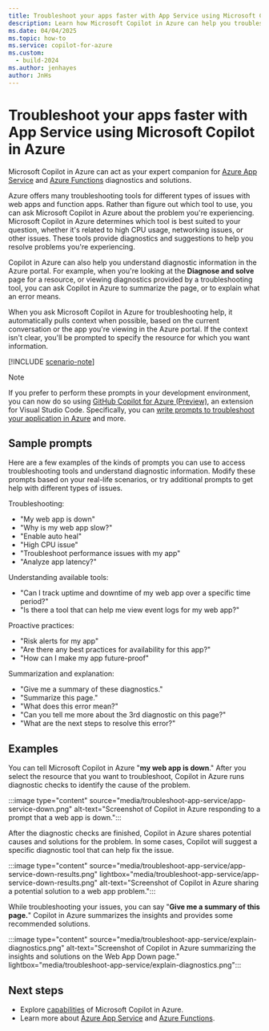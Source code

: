 ```yaml
---
title: Troubleshoot your apps faster with App Service using Microsoft Copilot in Azure
description: Learn how Microsoft Copilot in Azure can help you troubleshoot your web apps hosted with App Service.
ms.date: 04/04/2025
ms.topic: how-to
ms.service: copilot-for-azure
ms.custom:
  - build-2024
ms.author: jenhayes
author: JnHs
---
```


# Troubleshoot your apps faster with App Service using Microsoft Copilot in Azure

Microsoft Copilot in Azure can act as your expert companion for [Azure App Service](/azure/app-service/overview) and [Azure Functions](/azure/azure-functions/functions-overview) diagnostics and solutions.

Azure offers many troubleshooting tools for different types of issues with web apps and function apps. Rather than figure out which tool to use, you can ask Microsoft Copilot in Azure about the problem you're experiencing. Microsoft Copilot in Azure determines which tool is best suited to your question, whether it's related to high CPU usage, networking issues, or other issues. These tools provide diagnostics and suggestions to help you resolve problems you're experiencing.

Copilot in Azure can also help you understand diagnostic information in the Azure portal. For example, when you're looking at the **Diagnose and solve** page for a resource, or viewing diagnostics provided by a troubleshooting tool, you can ask Copilot in Azure to summarize the page, or to explain what an error means.

When you ask Microsoft Copilot in Azure for troubleshooting help, it automatically pulls context when possible, based on the current conversation or the app you're viewing in the Azure portal. If the context isn't clear, you'll be prompted to specify the resource for which you want information.

[!INCLUDE [scenario-note](includes/scenario-note.md)]

>[!Note]
>If you prefer to perform these prompts in your development environment, you can now do so using [GitHub Copilot for Azure (Preview)](/azure/developer/github-copilot-azure/introduction), an extension for Visual Studio Code. Specifically, you can [write prompts to troubleshoot your application in Azure](/azure/developer/github-copilot-azure/troubleshoot-examples) and more.

## Sample prompts

Here are a few examples of the kinds of prompts you can use to access troubleshooting tools and understand diagnostic information. Modify these prompts based on your real-life scenarios, or try additional prompts to get help with different types of issues.

Troubleshooting:

- "My web app is down"
- "Why is my web app slow?"
- "Enable auto heal"
- "High CPU issue"
- "Troubleshoot performance issues with my app"
- "Analyze app latency?"

Understanding available tools:

- "Can I track uptime and downtime of my web app over a specific time period?"
- "Is there a tool that can help me view event logs for my web app?"

Proactive practices:

- "Risk alerts for my app"
- "Are there any best practices for availability for this app?"
- "How can I make my app future-proof"

Summarization and explanation:

- "Give me a summary of these diagnostics."
- "Summarize this page."
- "What does this error mean?"
- "Can you tell me more about the 3rd diagnostic on this page?"
- "What are the next steps to resolve this error?"

## Examples

You can tell Microsoft Copilot in Azure "**my web app is down**." After you select the resource that you want to troubleshoot, Copilot in Azure runs diagnostic checks to identify the cause of the problem.

:::image type="content" source="media/troubleshoot-app-service/app-service-down.png" alt-text="Screenshot of Copilot in Azure responding to a prompt that a web app is down.":::

After the diagnostic checks are finished, Copilot in Azure shares potential causes and solutions for the problem. In some cases, Copilot will suggest a specific diagnostic tool that can help fix the issue.

:::image type="content" source="media/troubleshoot-app-service/app-service-down-results.png" lightbox="media/troubleshoot-app-service/app-service-down-results.png" alt-text="Screenshot of Copilot in Azure sharing a potential solution to a web app problem.":::

While troubleshooting your issues, you can say "**Give me a summary of this page.**" Copilot in Azure summarizes the insights and provides some recommended solutions.

:::image type="content" source="media/troubleshoot-app-service/explain-diagnostics.png" alt-text="Screenshot of Copilot in Azure summarizing the insights and solutions on the Web App Down page." lightbox="media/troubleshoot-app-service/explain-diagnostics.png":::

## Next steps

- Explore [capabilities](capabilities.md) of Microsoft Copilot in Azure.
- Learn more about [Azure App Service](/azure/app-service/overview) and [Azure Functions](/azure/azure-functions/functions-overview).
